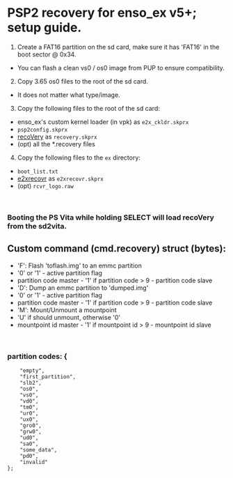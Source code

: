 # PSP2 recovery for enso_ex v5+; setup guide.
1) Create a FAT16 partition on the sd card, make sure it has 'FAT16' in the boot sector @ 0x34.
 - You can flash a clean vs0 / os0 image from PUP to ensure compatibility.
2) Copy 3.65 os0 files to the root of the sd card.
 - It does not matter what type/image.
3) Copy the following files to the root of the sd card:
 - enso_ex's custom kernel loader (in vpk) as `e2x_ckldr.skprx`
 - `psp2config.skprx`
 - [recoVery](https://github.com/SKGleba/VitaTools/tree/main/recoVery) as `recovery.skprx`
 - (opt) all the *.recovery files
4) Copy the following files to the `ex` directory:
 - `boot_list.txt`
 - [e2xrecovr](patch) as `e2xrecovr.skprx`
 - (opt) `rcvr_logo.raw`
<br>

### Booting the PS Vita while holding SELECT will load recoVery from the sd2vita.

## Custom command (cmd.recovery) struct (bytes):
 - 'F': Flash 'toflash.img' to an emmc partition
  - '0' or '1' - active partition flag
   - partition code master - '1' if partition code > 9
    - partition code slave
 - 'D': Dump an emmc partition to 'dumped.img'
  - '0' or '1' - active partition flag
   - partition code master - '1' if partition code > 9
    - partition code slave
 - 'M': Mount/Unmount a mountpoint
  - 'U' if should unmount, otherwise '0'
   - mountpoint id master - '1' if mountpoint id > 9
    - mountpoint id slave
<br>
	
### partition codes: {
		"empty",
		"first_partition",
		"slb2",
		"os0",
		"vs0",
		"vd0",
		"tm0",
		"ur0",
		"ux0",
		"gro0",
		"grw0",
		"ud0",
		"sa0",
		"some_data",
		"pd0",
		"invalid"
	};